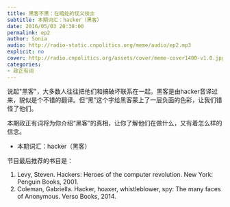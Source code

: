 ```yaml
---
title: 黑客不黑：在暗处的仗义侠士
subtitle: 本期词汇：hacker（黑客）
date: 2016/05/03 20:30:00
permalink: ep2
author: Sonia
audio: http://radio-static.cnpolitics.org/meme/audio/ep2.mp3
explicit: no
cover: http://radio.cnpolitics.org/assets/cover/meme-cover1400-v1.0.jpg
categories:
- 政正有词
---
```

说起"黑客"，大多数人往往把他们和搞破坏联系在一起。黑客是由hacker音译过来，貌似是个不错的翻译。但“黑”这个字给黑客蒙上了一层负面的色彩，让我们错怪了他们。

本期政正有词将为你介绍“黑客”的真相，让你了解他们在做什么，又有着怎么样的信念。

- 本期词汇：hacker（黑客）

节目最后推荐的书目是：
1. Levy, Steven. Hackers: Heroes of the computer revolution. New York: Penguin Books, 2001.
2. Coleman, Gabriella. Hacker, hoaxer, whistleblower, spy: The many faces of Anonymous. Verso Books, 2014.
